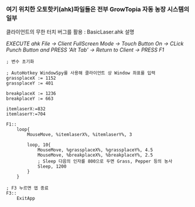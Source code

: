### 여기 위치한 오토핫키(ahk)파일들은 전부 GrowTopia 자동 농장 시스템의 일부

클라이언트의 무한 터치 버그를 활용 : BasicLaser.ahk 설명

*EXECUTE ahk File -> Client FullScreen Mode -> Touch Button On -> CLick Punch Button and PRESS 'Alt Tab' -> Return to Client -> PRESS F1*
```
; 변수 초기화

; AutoHotkey WindowSpy를 사용해 클라이언트 상 Window 좌표를 입력
grassplaceX := 1152
grassplaceY := 401

breakplaceX := 1236
breakplaceY := 663

itemlaserX:=832
itemlaserY:=704

F1::
    loop{
        MouseMove, %itemlaserX%, %itemlaserY%, 3

        loop, 10{
            MouseMove, %grassplaceX%, %grassplaceY%, 4.5
            MouseMove, %breakplaceX%, %breakplaceY%, 2.5
            ; Sleep 다음의 인자를 800으로 두면 Grass, Pepper 등의 농사
            Sleep, 1200
        }
    }

; F3 누르면 앱 종료
F3::
    ExitApp
```
